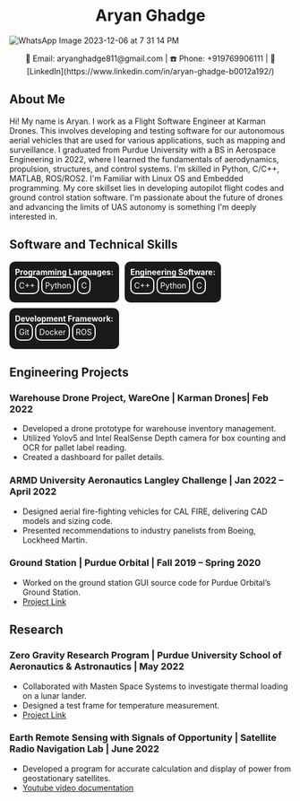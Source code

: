 <div align="center">
  <h1>Aryan Ghadge</h1>
</div>

![WhatsApp Image 2023-12-06 at 7 31 14 PM](https://github.com/aryanghadge/aryanghadge.github.io/assets/150444246/f8640d1b-fc89-49b2-9711-5f1d146e2901)

<div align="center">
  📧 Email: aryanghadge811@gmail.com | ☎️ Phone: +919769906111 | 💼 [LinkedIn](https://www.linkedin.com/in/aryan-ghadge-b0012a192/)
</div>

## About Me
Hi! My name is Aryan. I work as a Flight Software Engineer at Karman Drones. This involves developing and testing software for our autonomous aerial vehicles that are used for various applications, such as mapping and surveillance.
I graduated from Purdue University with a BS in Aerospace Engineering in 2022, where I learned the fundamentals of aerodynamics, propulsion, structures, and control systems. 
I'm skilled in Python, C/C++, MATLAB, ROS/ROS2. I'm Familiar with Linux OS and Embedded programming. My core skillset lies in developing autopilot flight codes and ground control station software. 
I'm passionate about the future of drones and advancing the limits of UAS autonomy is something I'm deeply interested in. 


## Software and Technical Skills

<div style="display: flex; flex-wrap: wrap; gap: 10px;">

  <div style="background-color: #1a1a1a; color: white; padding: 10px; border-radius: 10px;">
    <strong>Programming Languages:</strong><br>
    <div style="border: 2px solid #ffffff; border-radius: 10px; padding: 5px; display: inline-block; margin-bottom: 5px;">C++</div>
    <div style="border: 2px solid #ffffff; border-radius: 10px; padding: 5px; display: inline-block; margin-bottom: 5px;">Python</div>
    <div style="border: 2px solid #ffffff; border-radius: 10px; padding: 5px; display: inline-block; margin-bottom: 5px;">C</div>
  </div>

  <div style="background-color: #1a1a1a; color: white; padding: 10px; border-radius: 10px;">
    <strong>Engineering Software:</strong><br>
    <div style="border: 2px solid #ffffff; border-radius: 10px; padding: 5px; display: inline-block; margin-bottom: 5px;">C++</div>
    <div style="border: 2px solid #ffffff; border-radius: 10px; padding: 5px; display: inline-block; margin-bottom: 5px;">Python</div>
    <div style="border: 2px solid #ffffff; border-radius: 10px; padding: 5px; display: inline-block; margin-bottom: 5px;">C</div>
  </div>

  <div style="background-color: #1a1a1a; color: white; padding: 10px; border-radius: 10px;">
    <strong>Development Framework:</strong><br>
    <div style="border: 2px solid #ffffff; border-radius: 10px; padding: 5px; display: inline-block; margin-bottom: 5px;">Git</div>
    <div style="border: 2px solid #ffffff; border-radius: 10px; padding: 5px; display: inline-block; margin-bottom: 5px;">Docker</div>
    <div style="border: 2px solid #ffffff; border-radius: 10px; padding: 5px; display: inline-block; margin-bottom: 5px;">ROS</div>
  </div>


</div>

## Engineering Projects

### Warehouse Drone Project, WareOne | Karman Drones| Feb 2022

- Developed a drone prototype for warehouse inventory management.
- Utilized Yolov5 and Intel RealSense Depth camera for box counting and OCR for pallet label reading.
- Created a dashboard for pallet details.

### ARMD University Aeronautics Langley Challenge | Jan 2022 – April 2022

- Designed aerial fire-fighting vehicles for CAL FIRE, delivering CAD models and sizing code.
- Presented recommendations to industry panelists from Boeing, Lockheed Martin.

### Ground Station | Purdue Orbital | Fall 2019 – Spring 2020

- Worked on the ground station GUI source code for Purdue Orbital’s Ground Station.
- [Project Link](https://github.com/purdue-orbital/ground-station-GUI)

## Research

### Zero Gravity Research Program | Purdue University School of Aeronautics & Astronautics | May 2022

- Collaborated with Masten Space Systems to investigate thermal loading on a lunar lander.
- Designed a test frame for temperature measurement.
- [Project Link](https://tinyurl.com/3kszw5xk)

### Earth Remote Sensing with Signals of Opportunity | Satellite Radio Navigation Lab | June 2022

- Developed a program for accurate calculation and display of power from geostationary satellites.
- [Youtube video documentation](https://tinyurl.com/59ctrnnr)


